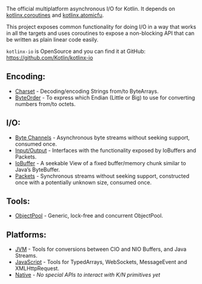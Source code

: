 [//]: # (title: kotlinx-io)
[//]: # (caption: "kotlinx-io)
[//]: # (category: kotlinx)
[//]: # (toc: true)
[//]: # (children: /kotlinx/io/)
[//]: # (permalink: /kotlinx/io.html)
[//]: # (ktor_version_review: 1.0.0)

The official multiplatform asynchronous I/O for Kotlin. It depends on [kotlinx.coroutines] and [kotlinx.atomicfu].

[kotlinx.atomicfu]: /kotlinx/atomicfu.html
[kotlinx.coroutines]: /kotlinx/coroutines.html

This project exposes common functionality for doing I/O in a way that works in all the targets and uses coroutines
to expose a non-blocking API that can be written as plain linear code easily.

`kotlinx-io` is OpenSource and you can find it at GitHub: <https://github.com/Kotlin/kotlinx-io>

## Encoding:
* [Charset](/kotlinx/io/encoding/charset.html) - Decoding/encoding Strings from/to ByteArrays.
* [ByteOrder](/kotlinx/io/encoding/byteorder.html) - To express which Endian (Little or Big) to use for converting numbers from/to octets.

## I/O:
* [Byte Channels](/kotlinx/io/io/channels.html) - Asynchronous byte streams without seeking support, consumed once.
* [Input/Output](/kotlinx/io/io/input-output.html) - Interfaces with the functionality exposed by IoBuffers and Packets.
* [IoBuffer](/kotlinx/io/io/iobuffer.html) - A seekable View of a fixed buffer/memory chunk similar to Java’s ByteBuffer.
* [Packets](/kotlinx/io/io/packets.html) - Synchronous streams without seeking support, constructed once with a potentially unknown size, consumed once.

## Tools:
* [ObjectPool](/kotlinx/io/tools#objectpool) - Generic, lock-free and concurrent ObjectPool.

## Platforms:
* [JVM](/kotlinx/io/platforms.html#jvm) - Tools for conversions between CIO and NIO Buffers, and Java Streams.
* [JavaScript](/kotlinx/io/platforms.html#js) - Tools for TypedArrays, WebSockets, MessageEvent and XMLHttpRequest.
* [Native](/kotlinx/io/platforms.html#native) - *No special APIs to interact with K/N primitives yet*